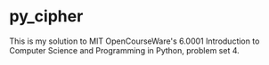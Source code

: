 # py_cipher
This is my solution to MIT OpenCourseWare's 6.0001 Introduction to Computer Science and Programming in Python, problem set 4.
